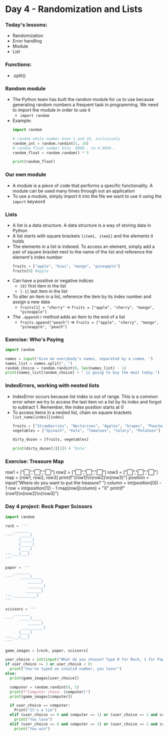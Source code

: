 # Day 4 - Randomization and Lists

### Today's lessons:
- Randomization
- Error handling
- Module
- List

### Functions:
- .split()

### Random module
- The Python team has built the random module for us to use because generating random numbers a frequent task in programming. We need to import the module in order to use it
  - `import random`
- Example:
  ```py
  import random

  # random whole number btwn 1 and 10, inclusively
  random_int = random.randint(1, 10)
  # random float number btwn .0000.. to 4.9999..
  random_float = random.random() * 5

  print(random_float)
  ```

### Our own module
- A module is a piece of code that performs a specific functionality. A module can be used many times through out an application
- To use a module, simply import it into the file we want to use it using the `import` keyword

### Lists
- A list is a data structure. A data structure is a way of storing data in Python
- A list starts with square brackets `[item1, item2]` and the elements it holds
- The elements in a list is indexed. To access an element, simply add a pair of square bracket next to the name of the list and reference the element's index number
  ```py
  fruits = ["apple", "kiwi", "mango", "pineapple"]
  fruits[0] #apple
  ```
- Can have a positive or negative indices
  - `[0]` first item in the list
  - `[-1]` last item in the list
- To alter an item in a list, reference the item by its index number and assign a new data
  - `fruits[1] = "cherry"` -> `fruits = ["apple", "cherry", "mango", "pineapple"]`
- The `.append()` method adds an item to the end of a list
  - `fruits.append("peach")` => `fruits = ["apple", "cherry", "mango", "pineapple", "peach"]`

### Exercise: Who's Paying
```py
import random

names = input("Give me everybody's names, separated by a comma. ")
names_list = names.split(", ")
random_choice = random.randint(0, len(names_list) - 1)
print(names_list[random_choice] + " is going to buy the meal today.")
```

### IndexErrors, working with nested lists
- IndexError occurs because list index is out of range. This is a common error when we try to access the last item on a list by its index and forgot to subtract 1. Remember, the index position starts at 0
- To access items in a nested list, chain on square brackets `list_name[index][index]`
  ```py
  fruits = ["Strawberries", "Nectarines", "Apples", "Grapes", "Peaches", "Cherries", "Pears"]
  vegetables = ["Spinach", "Kale", "Tomatoes", "Celery", "Potatoes"]

  dirty_dozen = [fruits, vegetables]

  print(dirty_dozen[1][1]) # "Kale"
  ```

### Exercise: Treasure Map
row1 = ["⬜️","⬜️","⬜️"]
row2 = ["⬜️","⬜️","⬜️"]
row3 = ["⬜️","⬜️","⬜️"]
map = [row1, row2, row3]
print(f"{row1}\n{row2}\n{row3}")
position = input("Where do you want to put the treasure? ")
column = int(position[0]) - 1
row = int(position[1]) - 1
map[row][column] = "X"
print(f"{row1}\n{row2}\n{row3}")

### Day 4 project: Rock Paper Scissors
```py
import random

rock = '''
    _______
---'   ____)
      (_____)
      (_____)
      (____)
---.__(___)
'''

paper = '''
    _______
---'   ____)____
          ______)
          _______)
         _______)
---.__________)
'''

scissors = '''
    _______
---'   ____)____
          ______)
       __________)
      (____)
---.__(___)
'''

game_images = [rock, paper, scissors]

user_choice = int(input("What do you choose? Type 0 for Rock, 1 for Paper or 2 for Scissors.\n"))
if user_choice >= 3 or user_choice < 0:
  print("You've typed an invalid number, you lose!")
else:
  print(game_images[user_choice])

  computer = random.randint(0, 2)
  print(f"Computer chose: {computer}")
  print(game_images[computer])

  if user_choice == computer:
    Print("It's a tie")
  elif (user_choice == 0 and computer == 1) or (user_choice == 1 and computer == 2) or (user_choice == 2 and computer == 0):
    print("You lose")
  elif (user_choice == 0 and computer == 2) or (user_choice == 1 and computer == 0) or (user_choice == 2 and computer == 1):
    print("You win")
```
